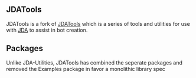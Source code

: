 ## JDATools
JDATools is a fork of [JDATools](https://github.com/JDA-Applications/JDA-Utilities) which is a series of tools and utilities for use with [JDA](https://github.com/DV8FromTheWorld/JDA) to assist in bot creation.

## Packages
Unlike JDA-Utilities, JDATools has combined the seperate packages and removed the Examples package in favor a monolithic library spec
